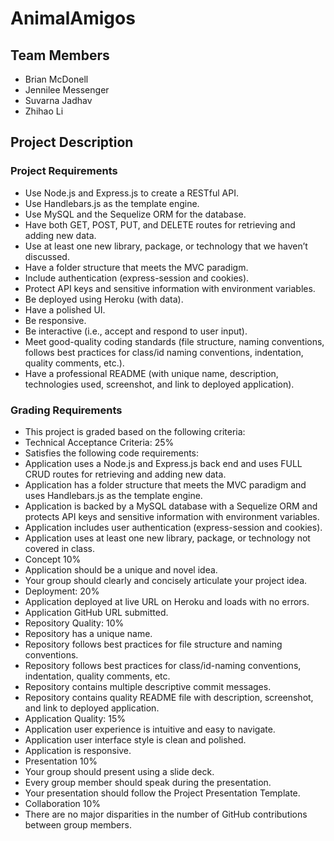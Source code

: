 # AnimalAmigos

## Team Members
+ Brian McDonell
+ Jennilee Messenger
+ Suvarna Jadhav
+ Zhihao Li

## Project Description

### Project Requirements
+ Use Node.js and Express.js to create a RESTful API.
+ Use Handlebars.js as the template engine.
+ Use MySQL and the Sequelize ORM for the database.
+ Have both GET, POST, PUT, and DELETE routes for retrieving and adding new data.
+ Use at least one new library, package, or technology that we haven’t discussed.
+ Have a folder structure that meets the MVC paradigm.
+ Include authentication (express-session and cookies).
+ Protect API keys and sensitive information with environment variables.
+ Be deployed using Heroku (with data).
+ Have a polished UI.
+ Be responsive.
+ Be interactive (i.e., accept and respond to user input).
+ Meet good-quality coding standards (file structure, naming conventions, follows best practices for class/id naming conventions, indentation, quality comments, etc.).
+ Have a professional README (with unique name, description, technologies used, screenshot, and link to deployed application).

### Grading Requirements
+ This project is graded based on the following criteria:
+ Technical Acceptance Criteria: 25%
+ Satisfies the following code requirements:
+ Application uses a Node.js and Express.js back end and uses FULL CRUD routes for retrieving and adding new data.
+ Application has a folder structure that meets the MVC paradigm and uses Handlebars.js as the template engine.
+ Application is backed by a MySQL database with a Sequelize ORM and protects API keys and sensitive information with environment variables.
+ Application includes user authentication (express-session and cookies).
+ Application uses at least one new library, package, or technology not covered in class.
+ Concept 10%
+ Application should be a unique and novel idea.
+ Your group should clearly and concisely articulate your project idea.
+ Deployment: 20%
+ Application deployed at live URL on Heroku and loads with no errors.
+ Application GitHub URL submitted.
+ Repository Quality: 10%
+ Repository has a unique name.
+ Repository follows best practices for file structure and naming conventions.
+ Repository follows best practices for class/id-naming conventions, indentation, quality comments, etc.
+ Repository contains multiple descriptive commit messages.
+ Repository contains quality README file with description, screenshot, and link to deployed application.
+ Application Quality: 15%
+ Application user experience is intuitive and easy to navigate.
+ Application user interface style is clean and polished.
+ Application is responsive.
+ Presentation 10%
+ Your group should present using a slide deck.
+ Every group member should speak during the presentation.
+ Your presentation should follow the Project Presentation Template.
+ Collaboration 10%
+ There are no major disparities in the number of GitHub contributions between group members.